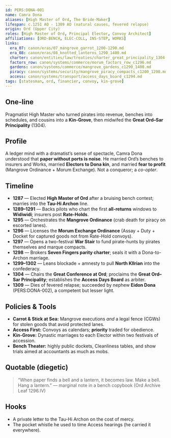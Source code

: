 ```yaml
---
id: PERS:DONA-001
name: Camra Dona
aliases: [High Master of Ord, The Bride-Maker]
lifespan: c.1251 AO - 1309 AO (natural causes, fevered relapse)
origin: Ord (Upper City)
roles: [High Master of Ord, Principal Elector, Convoy Architect]
affiliations: [ORD-BENCH, ELEC-COLL, INS-STEP, WORKS]
links:
  era_07: canon/eras/07_mangrove_garrot_1200-1290.md
  era_08: canon/eras/08_knotted_lanterns_1290_1400.md
  charter: canon/entities/law/treaties/charter_great_principality_1304.md
  factors_row: canon/systems/commerce/morum_factors_row_c1296.md
  gardens: canon/systems/commerce/mangrove_gardens_c1290_1400.md
  piracy: canon/systems/security/mangrove_piracy_compacts_c1200_1290.md
  access: canon/systems/transport/access_days_board_c1294.md
tags: [statesman, ord, financier, convoy, kin-grove]
---
```


## One-line
Pragmatist High Master who turned pirates into revenue, benches into schedules, and cousins into a **Kin-Grove**, then midwifed the **Great Ord–Sar Principality** (1304).

## Profile
A ledger mind with a dramatist’s sense of spectacle, Camra Dona understood that **paper without ports is noise**. He married Ord’s benches to insurers and Works, married **Electors to Dona kin**, and married **fear to profit** (Mangrove Ordinance + Morum Exchange). Not a conqueror; a *co-opter*.

## Timeline
- **1287** — Elected **High Master of Ord** after a bruising bench contest; marries into the **Tau-Hi Archon** line.  
- **1289–1291** — Backs pilots who chart the first **all-returns** windows to **Widiwidi**; insurers post **Rate-Holds**.  
- **1295** — Orchestrates the **Mangrove Ordinance** (crab death for piracy on escorted lanes).  
- **1296** — Licenses the **Morum Exchange Ordinance** (Assay + Duty + Docket for captured goods not from Rate-Hold convoys).  
- **1297** — Opens a two-festival **War Stair** to fund pirate-hunts by pirates themselves and marque compacts.  
- **1298** — Brokers **Seven Fingers parity charter**; seals it with a Dona-to-Archon marriage.  
- **1299–1302** — Leans blockade + amnesty to pull **North Kllrian** into the confederacy.  
- **1304** — Chairs the **Great Conference at Ord**; proclaims the **Great Ord–Sar Principality**; establishes the **Access Days Board** as arbiter.  
- **1309** — Dies of fevered relapse; succeeded by nephew **Eidon Dona** (PERS:DONA-002), a competent but lesser light.

## Policies & Tools
- **Carrot & Stick at Sea:** Mangrove executions *and* a legal fence (CGWs) for stolen goods that avoid protected lanes.  
- **Access First:** Convoys as calendars; **priority** traded for obedience.  
- **Kin-Grove:** Dynastic marriages to each Elector within two festivals of accession.  
- **Bench Theater:** highly public dockets, Cleanliness tables, and show trials aimed at accountants as much as mobs.

## Quotable (diegetic)
> “When paper finds a bell and a lantern, it becomes law. Make a bell. Hang a lantern.” — marginal note in a bench copybook (Ord Archive Leaf 1296.IV)

## Hooks
- A private letter to the Tau-Hi Archon on the cost of mercy.  
- The pocket whistle he used to time Access hearings (he carried it everywhere).


